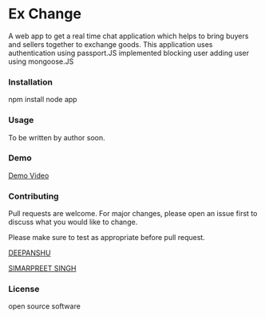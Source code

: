 # Ex Change

A web app to get a real time chat application which helps to bring buyers and sellers together to exchange goods. This application uses  authentication using passport.JS implemented blocking user adding user using mongoose.JS

### Installation

npm install
node app

### Usage

To be written by author soon.

### Demo

[Demo Video](https://drive.google.com/file/d/1rlbRAXSmOnye-GGXdcfn5_-AJzfxaa3-/view?usp=sharing)

### Contributing

Pull requests are welcome. For major changes, please open an issue first to discuss what you would like to change.

Please make sure to test as appropriate before pull request.

[DEEPANSHU](https://github.com/Dtamta007)

[SIMARPREET SINGH](https://github.com/simarpreet7)

### License

open source software

